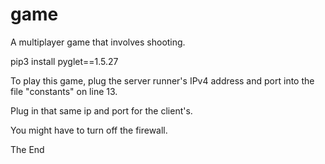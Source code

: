# game
A multiplayer game that involves shooting.

pip3 install pyglet==1.5.27

To play this game, plug the server runner's IPv4 address and port into the file "constants" on line 13.

Plug in that same ip and port for the client's.

You might have to turn off the firewall.

The End
